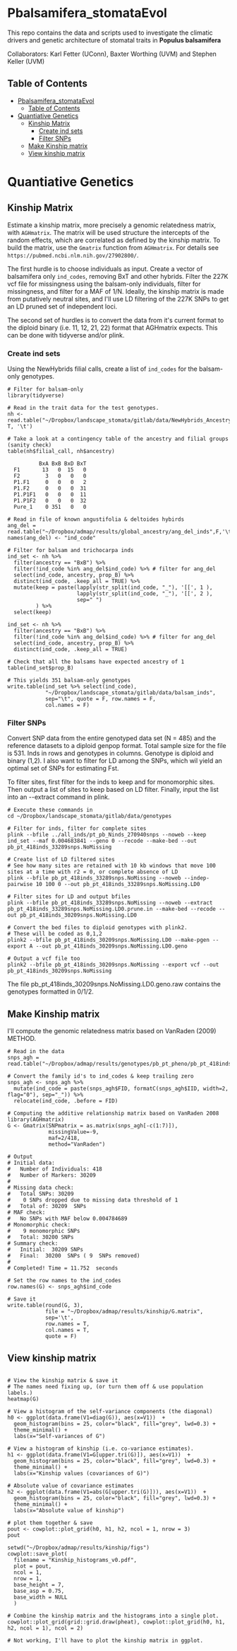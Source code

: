 # Pbalsamifera_stomataEvol

This repo contains the data and scripts used to investigate the climatic drivers and genetic architecture of stomatal traits in **Populus balsamifera** 

Collaborators: Karl Fetter (UConn), Baxter Worthing (UVM) and Stephen Keller (UVM)

## Table of Contents
- [Pbalsamifera\_stomataEvol](#pbalsamifera_stomataevol)
  - [Table of Contents](#table-of-contents)
- [Quantiative Genetics](#quantiative-genetics)
  - [Kinship Matrix](#kinship-matrix)
    - [Create ind sets](#create-ind-sets)
    - [Filter SNPs](#filter-snps)
  - [Make Kinship matrix](#make-kinship-matrix)
  - [View kinship matrix](#view-kinship-matrix)

# Quantiative Genetics

## Kinship Matrix

Estimate a kinship matrix, more precisely a genomic relatedness matrix, with `AGHmatrix`. The matrix will be used structure the intercepts of the random effects, which are correlated as defined by the kinship matrix. To build the matrix, use the `Gmatrix` function from `AGHmatrix`. For details see `https://pubmed.ncbi.nlm.nih.gov/27902800/`.

The first hurdle is to choose individuals as input. Create a vector of balsamifera only `ind_codes`, removing BxT and other hybrids. Filter the 227K vcf file for missingness using the balsam-only individuals, filter for missingness, and filter for a MAF of 1/N. Ideally, the kinship matrix is made from putatively neutral sites, and I'll use LD filtering of the 227K SNPs to get an LD pruned set of independent loci.

The second set of hurdles is to convert the data from it's current format to the diploid binary (i.e. 11, 12, 21, 22) format that AGHmatrix expects. This can be done with tidyverse and/or plink.

### Create ind sets

Using the NewHybrids filial calls, create a list of `ind_codes` for the balsam-only genotypes.

```{R, eval = F}
# Filter for balsam-only
library(tidyverse)

# Read in the trait data for the test genotypes.
nh <- read.table("~/Dropbox/landscape_stomata/gitlab/data/NewHybrids_Ancestry.txt", T, '\t')

# Take a look at a contingency table of the ancestry and filial groups (sanity check)
table(nh$filial_call, nh$ancestry)
         
          BxA BxB BxD BxT
  F1       13   0  15   0
  F2        3   0   0   0
  P1.F1     0   0   0   2
  P1.F2     0   0   0  31
  P1.P1F1   0   0   0  11
  P1.P1F2   0   0   0  32
  Pure_1    0 351   0   0

# Read in file of known angustifolia & deltoides hybirds
ang_del = read.table("~/Dropbox/admap/results/global_ancestry/ang_del_inds",F,'\t')
names(ang_del) <- "ind_code"

# Filter for balsam and trichocarpa inds
ind_set <- nh %>% 
  filter(ancestry == "BxB") %>%
  filter(!ind_code %in% ang_del$ind_code) %>% # filter for ang_del
  select(ind_code, ancestry, prop_B) %>%
  distinct(ind_code, .keep_all = TRUE) %>%
  mutate(keep = paste(lapply(str_split(ind_code, "_"), '[[', 1 ),
                      lapply(str_split(ind_code, "_"), '[[', 2 ),
                      sep=" ")
         ) %>%
  select(keep)

ind_set <- nh %>% 
  filter(ancestry == "BxB") %>%
  filter(!ind_code %in% ang_del$ind_code) %>% # filter for ang_del
  select(ind_code, ancestry, prop_B) %>%
  distinct(ind_code, .keep_all = TRUE)

# Check that all the balsams have expected ancestry of 1
table(ind_set$prop_B)

# This yields 351 balsam-only genotypes
write.table(ind_set %>% select(ind_code), 
            "~/Dropbox/landscape_stomata/gitlab/data/balsam_inds",
            sep="\t", quote = F, row.names = F, 
            col.names = F)
```

### Filter SNPs

Convert SNP data from the entire genotyped data set (N = 485) and the reference datasets to a diploid genpop format. Total sample size for the file is 531. Inds in rows and genotypes in columns. Genotype is diploid and binary (1,2). I also want to filter for LD among the SNPs, which wil yield an optimal set of SNPs for estimating Fst.

To filter sites, first filter for the inds to keep and for monomorphic sites. Then output a list of sites to keep based on LD filter. Finally, input the list into an --extract command in plink.

```{unix, eval = F}
# Execute these commands in
cd ~/Dropbox/landscape_stomata/gitlab/data/genotypes

# Filter for inds, filter for complete sites 
plink --bfile ../all_inds/pt_pb_Ninds_270940snps --noweb --keep ind_set --maf 0.004683841 --geno 0 --recode --make-bed --out pb_pt_418inds_33289snps.NoMissing

# Create list of LD filtered sites
# See how many sites are retained with 10 kb windows that move 100 sites at a time with r2 = 0, or complete absence of LD
plink --bfile pb_pt_418inds_33289snps.NoMissing --noweb --indep-pairwise 10 100 0 --out pb_pt_418inds_33289snps.NoMissing.LD0

# Filter sites for LD and output bfiles
plink --bfile pb_pt_418inds_33289snps.NoMissing --noweb --extract pb_pt_418inds_33289snps.NoMissing.LD0.prune.in --make-bed --recode --out pb_pt_418inds_30209snps.NoMissing.LD0

# Convert the bed files to diploid genotypes with plink2.
# These will be coded as 0,1,2
plink2 --bfile pb_pt_418inds_30209snps.NoMissing.LD0 --make-pgen --export A --out pb_pt_418inds_30209snps.NoMissing.LD0.geno

# Output a vcf file too
plink2 --bfile pb_pt_418inds_30209snps.NoMissing --export vcf --out pb_pt_418inds_30209snps.NoMissing

```

The file pb_pt_418inds_30209snps.NoMissing.LD0.geno.raw contains the genotypes formatted in 0/1/2.

## Make Kinship matrix

I'll compute the genomic relatedness matrix based on VanRaden (2009) METHOD. 

```{r, eval = T,  message=F}
# Read in the data
snps_agh = read.table("~/Dropbox/admap/results/genotypes/pb_pt_pheno/pb_pt_418inds_30209snps.NoMissing.LD0.geno.raw",T,'\t')

# Convert the family id's to ind_codes & keep trailing zero
snps_agh <- snps_agh %>%
  mutate(ind_code = paste(snps_agh$FID, formatC(snps_agh$IID, width=2, flag="0"), sep="_")) %>%
  relocate(ind_code, .before = FID)

# Computing the additive relationship matrix based on VanRaden 2008
library(AGHmatrix)
G <- Gmatrix(SNPmatrix = as.matrix(snps_agh[-c(1:7)]), 
             missingValue=-9, 
             maf=2/418, 
             method="VanRaden")

# Output
# Initial data: 
# 	Number of Individuals: 418 
# 	Number of Markers: 30209 
# 
# Missing data check: 
# 	Total SNPs: 30209 
# 	 0 SNPs dropped due to missing data threshold of 1 
# 	Total of: 30209  SNPs 
# MAF check: 
# 	No SNPs with MAF below 0.004784689 
# Monomorphic check: 
# 	 9 monomorphic SNPs 
# 	Total: 30200 SNPs 
# Summary check: 
# 	Initial:  30209 SNPs 
# 	Final:  30200  SNPs ( 9  SNPs removed) 
#  
# Completed! Time = 11.752  seconds

# Set the row names to the ind_codes
row.names(G) <- snps_agh$ind_code

# Save it
write.table(round(G, 3),
            file = "~/Dropbox/admap/results/kinship/G.matrix",
            sep='\t',
            row.names = T,
            col.names = T,
            quote = F)

```

## View kinship matrix

```{r}

# View the kinship matrix & save it
# The names need fixing up, (or turn them off & use population labels.)
heatmap(G)

# View a histogram of the self-variance components (the diagonal)
h0 <- ggplot(data.frame(V1=diag(G)), aes(x=V1))  + 
  geom_histogram(bins = 25, color="black", fill="grey", lwd=0.3) +
  theme_minimal() + 
  labs(x="Self-variances of G")

# View a histogram of kinship (i.e. co-variance estimates).
h1 <- ggplot(data.frame(V1=G[upper.tri(G)]), aes(x=V1))  + 
  geom_histogram(bins = 25, color="black", fill="grey", lwd=0.3) +
  theme_minimal() + 
  labs(x="Kinship values (covariances of G)")

# Absolute value of covariance estimates
h2 <- ggplot(data.frame(V1=abs(G[upper.tri(G)])), aes(x=V1))  + 
  geom_histogram(bins = 25, color="black", fill="grey", lwd=0.3) +
  theme_minimal() + 
  labs(x="Absolute value of kinship")

# plot them together & save
pout <- cowplot::plot_grid(h0, h1, h2, ncol = 1, nrow = 3)
pout

setwd("~/Dropbox/admap/results/kinship/figs")
cowplot::save_plot(
  filename = "Kinship_histograms_v0.pdf",
  plot = pout,
  ncol = 1,
  nrow = 1,
  base_height = 7,
  base_asp = 0.75,
  base_width = NULL
  )

# Combine the kinship matrix and the histograms into a single plot.
cowplot::plot_grid(grid::grid.draw(pheat), cowplot::plot_grid(h0, h1, h2, ncol = 1), ncol = 2)

# Not working, I'll have to plot the kinship matrix in ggplot.

```
 
